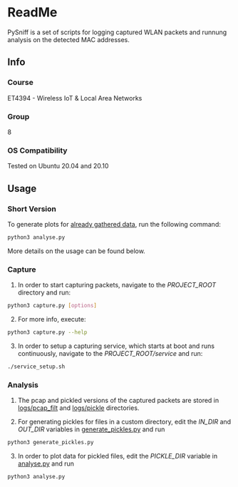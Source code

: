 # ReadMe

PySniff is a set of scripts for logging captured WLAN packets and runnung analysis on the detected MAC addresses.

## Info

### Course
ET4394 - Wireless IoT & Local Area Networks

### Group
8

### OS Compatibility
Tested on Ubuntu 20.04 and 20.10

## Usage

### Short Version
To generate plots for [already gathered data](./logs), run the following command:
```bash
python3 analyse.py
```

More details on the usage can be found below. 

### Capture

1. In order to start capturing packets, navigate to the *PROJECT_ROOT* directory and run:
```bash
python3 capture.py [options]
```

2. For more info, execute:
```bash
python3 capture.py --help
```

3. In order to setup a capturing service, which starts at boot and runs continuously, navigate to the *PROJECT_ROOT/service* and run:
```bash
./service_setup.sh
```

### Analysis

1. The pcap and pickled versions of the captured packets are stored in [logs/pcap_filt](./logs/pcap_filt) and [logs/pickle](./logs/pickle) directories.

2. For generating pickles for files in a custom directory, edit the *IN_DIR* and *OUT_DIR* variables in [generate_pickles.py](./generate_pickles.py) and run
```bash
python3 generate_pickles.py
```

3. In order to plot data for pickled files, edit the *PICKLE_DIR* variable in [analyse.py](./analyse.py) and run
```bash
python3 analyse.py
```
